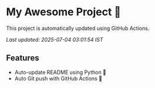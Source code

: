 # My Awesome Project 🚀

This project is automatically updated using GitHub Actions.

_Last updated: 2025-07-04 03:01:54 IST_

## Features
- Auto-update README using Python 🐍
- Auto Git push with GitHub Actions 🤖
